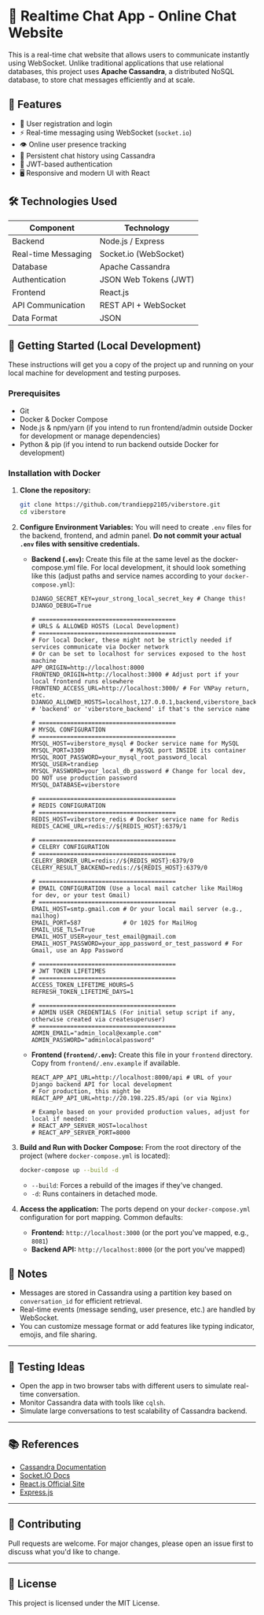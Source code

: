 # 💬 Realtime Chat App - Online Chat Website

This is a real-time chat website that allows users to communicate instantly using WebSocket. Unlike traditional applications that use relational databases, this project uses **Apache Cassandra**, a distributed NoSQL database, to store chat messages efficiently and at scale.

## 🚀 Features

- 👤 User registration and login
- ⚡ Real-time messaging using WebSocket (`socket.io`)
- 👁️ Online user presence tracking
- 💾 Persistent chat history using Cassandra
- 🔐 JWT-based authentication
- 🖥️ Responsive and modern UI with React

## 🛠 Technologies Used

| Component           | Technology            |
| ------------------- | --------------------- |
| Backend             | Node.js / Express     |
| Real-time Messaging | Socket.io (WebSocket) |
| Database            | Apache Cassandra      |
| Authentication      | JSON Web Tokens (JWT) |
| Frontend            | React.js              |
| API Communication   | REST API + WebSocket  |
| Data Format         | JSON                  |

## 🚀 Getting Started (Local Development)

These instructions will get you a copy of the project up and running on your local machine for development and testing purposes.

### Prerequisites

- Git
- Docker & Docker Compose
- Node.js & npm/yarn (if you intend to run frontend/admin outside Docker for development or manage dependencies)
- Python & pip (if you intend to run backend outside Docker for development)

### Installation with Docker

1.  **Clone the repository:**

    ```bash
    git clone https://github.com/trandiepp2105/viberstore.git
    cd viberstore
    ```

2.  **Configure Environment Variables:**
    You will need to create `.env` files for the backend, frontend, and admin panel.
    **Do not commit your actual `.env` files with sensitive credentials.**

    - **Backend (`.env`):**
      Create this file at the same level as the docker-compose.yml file.
      For local development, it should look something like this (adjust paths and service names according to your `docker-compose.yml`):

      ```env
      DJANGO_SECRET_KEY=your_strong_local_secret_key # Change this!
      DJANGO_DEBUG=True

      # =======================================
      # URLS & ALLOWED HOSTS (Local Development)
      # =======================================
      # For local Docker, these might not be strictly needed if services communicate via Docker network
      # Or can be set to localhost for services exposed to the host machine
      APP_ORIGIN=http://localhost:8000
      FRONTEND_ORIGIN=http://localhost:3000 # Adjust port if your local frontend runs elsewhere
      FRONTEND_ACCESS_URL=http://localhost:3000/ # For VNPay return, etc.
      DJANGO_ALLOWED_HOSTS=localhost,127.0.0.1,backend,viberstore_backend # 'backend' or 'viberstore_backend' if that's the service name

      # =======================================
      # MYSQL CONFIGURATION
      # =======================================
      MYSQL_HOST=viberstore_mysql # Docker service name for MySQL
      MYSQL_PORT=3309             # MySQL port INSIDE its container
      MYSQL_ROOT_PASSWORD=your_mysql_root_password_local
      MYSQL_USER=trandiep
      MYSQL_PASSWORD=your_local_db_password # Change for local dev, DO NOT use production password
      MYSQL_DATABASE=viberstore

      # =======================================
      # REDIS CONFIGURATION
      # =======================================
      REDIS_HOST=viberstore_redis # Docker service name for Redis
      REDIS_CACHE_URL=redis://${REDIS_HOST}:6379/1

      # =======================================
      # CELERY CONFIGURATION
      # =======================================
      CELERY_BROKER_URL=redis://${REDIS_HOST}:6379/0
      CELERY_RESULT_BACKEND=redis://${REDIS_HOST}:6379/0

      # =======================================
      # EMAIL CONFIGURATION (Use a local mail catcher like MailHog for dev, or your test Gmail)
      # =======================================
      EMAIL_HOST=smtp.gmail.com # Or your local mail server (e.g., mailhog)
      EMAIL_PORT=587            # Or 1025 for MailHog
      EMAIL_USE_TLS=True
      EMAIL_HOST_USER=your_test_email@gmail.com
      EMAIL_HOST_PASSWORD=your_app_password_or_test_password # For Gmail, use an App Password

      # =======================================
      # JWT TOKEN LIFETIMES
      # =======================================
      ACCESS_TOKEN_LIFETIME_HOURS=5
      REFRESH_TOKEN_LIFETIME_DAYS=1

      # =======================================
      # ADMIN USER CREDENTIALS (For initial setup script if any, otherwise created via createsuperuser)
      # =======================================
      ADMIN_EMAIL="admin_local@example.com"
      ADMIN_PASSWORD="adminlocalpassword"
      ```

    - **Frontend (`frontend/.env`):**
      Create this file in your `frontend` directory. Copy from `frontend/.env.example` if available.

      ```env
      REACT_APP_API_URL=http://localhost:8000/api # URL of your Django backend API for local development
      # For production, this might be REACT_APP_API_URL=http://20.198.225.85/api (or via Nginx)

      # Example based on your provided production values, adjust for local if needed:
      # REACT_APP_SERVER_HOST=localhost
      # REACT_APP_SERVER_PORT=8000
      ```
3.  **Build and Run with Docker Compose:**
    From the root directory of the project (where `docker-compose.yml` is located):

    ```bash
    docker-compose up --build -d
    ```

    - `--build`: Forces a rebuild of the images if they've changed.
    - `-d`: Runs containers in detached mode.
4.  **Access the application:**
    The ports depend on your `docker-compose.yml` configuration for port mapping. Common defaults:
    - **Frontend:** `http://localhost:3000` (or the port you've mapped, e.g., `8081`)
    - **Backend API:** `http://localhost:8000` (or the port you've mapped)
## 📝 Notes

- Messages are stored in Cassandra using a partition key based on `conversation_id` for efficient retrieval.
- Real-time events (message sending, user presence, etc.) are handled by WebSocket.
- You can customize message format or add features like typing indicator, emojis, and file sharing.

---

## 🧪 Testing Ideas

- Open the app in two browser tabs with different users to simulate real-time conversation.
- Monitor Cassandra data with tools like `cqlsh`.
- Simulate large conversations to test scalability of Cassandra backend.

---

## 📚 References

- [Cassandra Documentation](https://cassandra.apache.org/doc/latest/)
- [Socket.IO Docs](https://socket.io/)
- [React.js Official Site](https://reactjs.org/)
- [Express.js](https://expressjs.com/)

---

## 🤝 Contributing

Pull requests are welcome. For major changes, please open an issue first to discuss what you'd like to change.

---

## 📄 License

This project is licensed under the MIT License.
